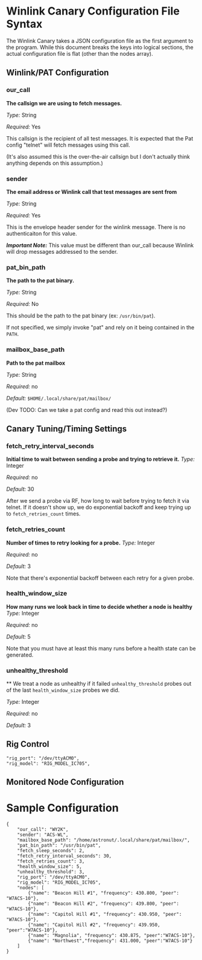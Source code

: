 # Winlink Canary Configuration File Syntax

The Winlink Canary takes a JSON configuration file as the first argument to the program. While this document breaks the keys into logical sections, the actual configuration file is flat (other than the nodes array).

## Winlink/PAT Configuration
### our_call
**The callsign we are using to fetch messages.**

_Type:_ String

_Required:_ Yes

This callsign is the recipient of all test messages. It is expected that the Pat config "telnet" will fetch messages using this call.
 
(It's also assumed this is the over-the-air callsign but I don't actually think anything depends on this assumption.)

### sender
**The email address or Winlink call that test messages are sent from**

_Type:_ String

_Required:_ Yes

This is the envelope header sender for the winlink message. There is no authenticaiton for this value. 

**_Important Note:_** This value must be different than our_call because Winlink will drop messages addressed to the sender. 

### pat_bin_path
**The path to the pat binary.**

_Type:_ String

_Required:_ No

This should be the path to the pat binary (ex: `/usr/bin/pat`). 

If not specified, we simply invoke "pat" and rely on it being contained in the `PATH`.

### mailbox_base_path
**Path to the pat mailbox**

_Type:_ String

_Required:_ no

_Default:_ `$HOME/.local/share/pat/mailbox/`

(Dev TODO: Can we take a pat config and read this out instead?)

## Canary Tuning/Timing Settings
### fetch_retry_interval_seconds
**Initial time to wait between sending a probe and trying to retrieve it.**
_Type:_ Integer

_Required:_ no

_Default:_ 30

After we send a probe via RF, how long to wait before trying to fetch it via telnet. If it doesn't show up, we do exponential backoff and keep trying up to `fetch_retries_count` times.

### fetch_retries_count
**Number of times to retry looking for a probe.**
_Type:_ Integer

_Required:_ no

_Default:_ 3

Note that there's exponential backoff between each retry for a given probe.

### health_window_size
**How many runs we look back in time to decide whether a node is healthy**
_Type:_ Integer

_Required:_ no

_Default:_ 5

Note that you must have at least this many runs before a health state can be generated.


### unhealthy_threshold
** We treat a node as unhealthy if it failed `unhealthy_threshold` probes out of the last `health_window_size` probes we did.

_Type:_ Integer

_Required:_ no

_Default:_ 3



## Rig Control
    "rig_port": "/dev/ttyACM0",
    "rig_model": "RIG_MODEL_IC705",


## Monitored Node Configuration

# Sample Configuration
```
{
    "our_call": "WY2K",
    "sender": "ACS-WL",
    "mailbox_base_path": "/home/astronut/.local/share/pat/mailbox/",
    "pat_bin_path": "/usr/bin/pat",
    "fetch_sleep_seconds": 2,
    "fetch_retry_interval_seconds": 30,
    "fetch_retries_count": 3,
    "health_window_size": 5,
    "unhealthy_threshold": 3,
    "rig_port": "/dev/ttyACM0",
    "rig_model": "RIG_MODEL_IC705",
    "nodes": [
        {"name": "Beacon Hill #1", "frequency": 430.800, "peer": "W7ACS-10"},
        {"name": "Beacon Hill #2", "frequency": 439.800, "peer": "W7ACS-10"},
        {"name": "Capitol Hill #1", "frequency": 430.950, "peer": "W7ACS-10"},
        {"name": "Capitol Hill #2", "frequency": 439.950, "peer":"W7ACS-10"},
        {"name": "Magnolia", "frequency": 430.875, "peer":"W7ACS-10"},
        {"name": "Northwest","frequency": 431.000, "peer":"W7ACS-10"}
    ]
}
```
